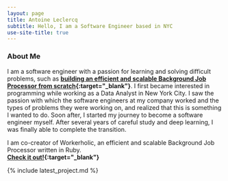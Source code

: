 ```yaml
---
layout: page
title: Antoine Leclercq
subtitle: Hello, I am a Software Engineer based in NYC
use-site-title: true
---
```


### About Me

I am a software engineer with a passion for learning and solving difficult problems, such as **[building an efficient and scalable Background Job Processor from scratch](https://workerholic.github.io){:target="_blank"}**. I first became interested in programming while working as a Data Analyst in New York City. I saw the passion with which the software engineers at my company worked and the types of problems they were working on, and realized that this is something I wanted to do. Soon after, I started my journey to become a software engineer myself. After several years of careful study and deep learning, I was finally able to complete the transition.

I am co-creator of Workerholic, an efficient and scalable Background Job Processor written in Ruby.
<br>
**[Check it out!](https://workerholic.github.io){:target="_blank"}**

{% include latest_project.md %}
